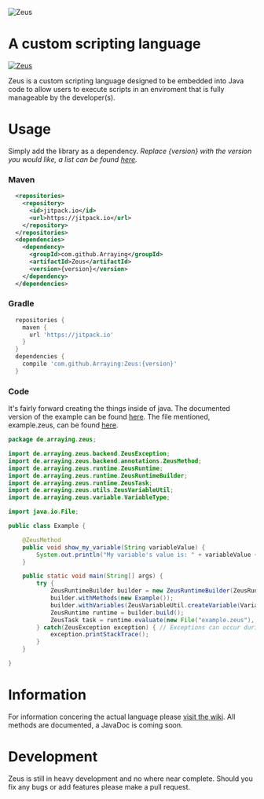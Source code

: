 ![Zeus](http://i.imgur.com/7kZbvbW.png)

# A custom scripting language

[![Zeus](https://jitpack.io/v/Arraying/life.svg)](https://jitpack.io/#arraying/zeus)

Zeus is a custom scripting language designed to be embedded into Java code to allow users to execute scripts in an enviroment that is fully manageable by the developer(s).

# Usage

Simply add the library as a dependency. 
*Replace {version} with the version you would like, a list can be found [here](https://github.com/Arraying/Zeus/releases).*

### Maven

```xml
  <repositories>
    <repository>
      <id>jitpack.io</id>
      <url>https://jitpack.io</url>
    </repository>
  </repositories>
  <dependencies>
    <dependency>
      <groupId>com.github.Arraying</groupId>
      <artifactId>Zeus</artifactId>
      <version>{version}</version>
    </dependency>
  </dependencies>
```

### Gradle

```gradle
  repositories {
    maven { 
      url 'https://jitpack.io' 
    }
  }
  dependencies {
    compile 'com.github.Arraying:Zeus:{version}'
  }
```

### Code

It's fairly forward creating the things inside of java.
The documented version of the example can be found [here](https://github.com/Arraying/Zeus/blob/master/src/main/java/de/arraying/zeus/Example.java).
The file mentioned, example.zeus, can be found [here](https://github.com/Arraying/Zeus/blob/master/example.zeus).
```java
package de.arraying.zeus;

import de.arraying.zeus.backend.ZeusException;
import de.arraying.zeus.backend.annotations.ZeusMethod;
import de.arraying.zeus.runtime.ZeusRuntime;
import de.arraying.zeus.runtime.ZeusRuntimeBuilder;
import de.arraying.zeus.runtime.ZeusTask;
import de.arraying.zeus.utils.ZeusVariableUtil;
import de.arraying.zeus.variable.VariableType;

import java.io.File;

public class Example {

    @ZeusMethod
    public void show_my_variable(String variableValue) {
        System.out.println("My variable's value is: " + variableValue + "!");
    }

    public static void main(String[] args) {
        try {
            ZeusRuntimeBuilder builder = new ZeusRuntimeBuilder(ZeusRuntimeBuilder.Configuration.STANDARD);
            builder.withMethods(new Example());
            builder.withVariables(ZeusVariableUtil.createVariable(VariableType.CONSTANT, "my_var", "My Variable"));
            ZeusRuntime runtime = builder.build();
            ZeusTask task = runtime.evaluate(new File("example.zeus"), Throwable::printStackTrace);
        } catch(ZeusException exception) { // Exceptions can occur during the building process, too.
            exception.printStackTrace();
        }
    }

}

```

# Information

For information concering the actual language please [visit the wiki](https://github.com/Arraying/Zeus/wiki).
All methods are documented, a JavaDoc is coming soon.

# Development

Zeus is still in heavy development and no where near complete. Should you fix any bugs or add features please make a pull request.




